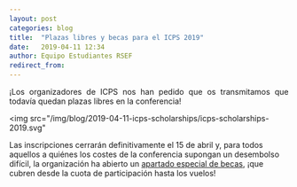 ```yaml
---
layout: post
categories: blog
title:  "Plazas libres y becas para el ICPS 2019"
date:   2019-04-11 12:34
author: Equipo Estudiantes RSEF
redirect_from:
---
```


<p style="text-align: justify">
  ¡Los organizadores de ICPS nos han pedido que os transmitamos que todavía quedan </a href="https://icps.cologne/">plazas libres</a> en la conferencia!

  <img src="/img/blog/2019-04-11-icps-scholarships/icps-scholarships-2019.svg"

  Las inscripciones cerrarán definitivamente el 15 de abril y, para todos aquellos a quiénes los costes de la conferencia supongan un desembolso difícil, la organización ha abierto un <a href="https://icps.cologne/registration/#Grants">apartado especial de becas</a>, ¡que cubren desde la cuota de participación hasta los vuelos!
</p>

